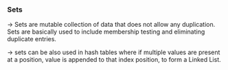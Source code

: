 <h3> Sets </h3>

-> Sets are mutable collection of data that does not allow any duplication. Sets are basically used to include membership testing and eliminating duplicate entries.

-> sets can be also used in hash tables where if multiple values are present at a position, value is appended to that index position, to form a Linked List.